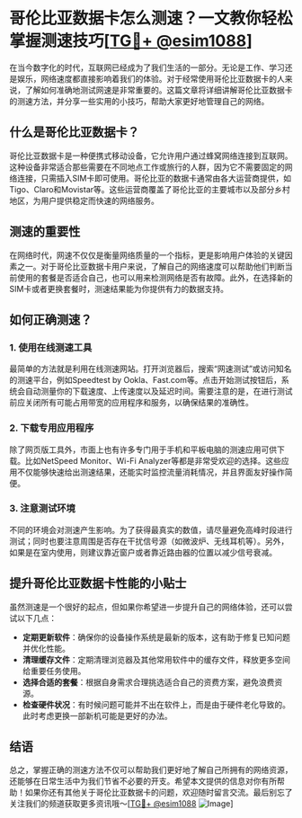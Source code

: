 # 哥伦比亚数据卡怎么测速？一文教你轻松掌握测速技巧[[TG💪+ @esim1088](https://t.me/s/esim1088)]

在当今数字化的时代，互联网已经成为了我们生活的一部分。无论是工作、学习还是娱乐，网络速度都直接影响着我们的体验。对于经常使用哥伦比亚数据卡的人来说，了解如何准确地测试网速是非常重要的。这篇文章将详细讲解哥伦比亚数据卡的测速方法，并分享一些实用的小技巧，帮助大家更好地管理自己的网络。

## 什么是哥伦比亚数据卡？

哥伦比亚数据卡是一种便携式移动设备，它允许用户通过蜂窝网络连接到互联网。这种设备非常适合那些需要在不同地点工作或旅行的人群，因为它不需要固定的网络连接，只需插入SIM卡即可使用。哥伦比亚的数据卡通常由各大运营商提供，如Tigo、Claro和Movistar等。这些运营商覆盖了哥伦比亚的主要城市以及部分乡村地区，为用户提供稳定而快速的网络服务。

## 测速的重要性

在网络时代，网速不仅仅是衡量网络质量的一个指标，更是影响用户体验的关键因素之一。对于哥伦比亚数据卡用户来说，了解自己的网络速度可以帮助他们判断当前使用的套餐是否适合自己，也可以用来检测网络是否有故障。此外，在选择新的SIM卡或者更换套餐时，测速结果能为你提供有力的数据支持。

## 如何正确测速？

### 1. 使用在线测速工具

最简单的方法就是利用在线测速网站。打开浏览器后，搜索“网速测试”或访问知名的测速平台，例如Speedtest by Ookla、Fast.com等。点击开始测试按钮后，系统会自动测量你的下载速度、上传速度以及延迟时间。需要注意的是，在进行测试前应关闭所有可能占用带宽的应用程序和服务，以确保结果的准确性。

### 2. 下载专用应用程序

除了网页版工具外，市面上也有许多专门用于手机和平板电脑的测速应用可供下载。比如NetSpeed Monitor、Wi-Fi Analyzer等都是非常受欢迎的选择。这些应用不仅能够快速给出测速结果，还能实时监控流量消耗情况，并且界面友好操作简便。

### 3. 注意测试环境

不同的环境会对测速产生影响。为了获得最真实的数值，请尽量避免高峰时段进行测试；同时也要注意周围是否存在干扰信号源（如微波炉、无线耳机等）。另外，如果是在室内使用，则建议靠近窗户或者靠近路由器的位置以减少信号衰减。

## 提升哥伦比亚数据卡性能的小贴士

虽然测速是一个很好的起点，但如果你希望进一步提升自己的网络体验，还可以尝试以下几点：

- **定期更新软件**：确保你的设备操作系统是最新的版本，这有助于修复已知问题并优化性能。
- **清理缓存文件**：定期清理浏览器及其他常用软件中的缓存文件，释放更多空间给重要任务使用。
- **选择合适的套餐**：根据自身需求合理挑选适合自己的资费方案，避免浪费资源。
- **检查硬件状况**：有时候问题可能并不出在软件上，而是由于硬件老化导致的。此时考虑更换一部新机可能是更好的办法。

## 结语

总之，掌握正确的测速方法不仅可以帮助我们更好地了解自己所拥有的网络资源，还能够在日常生活中为我们节省不必要的开支。希望本文提供的信息对你有所帮助！如果你还有其他关于哥伦比亚数据卡的问题，欢迎随时留言交流。最后别忘了关注我们的频道获取更多资讯哦～[[TG💪+ @esim1088](https://t.me/s/esim1088) ![Image](https://i.postimg.cc/4NQfJmqS/Snipaste-2025-05-13-00-14-12.png)]